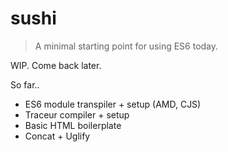 sushi
=====

> A minimal starting point for using ES6 today.

WIP. Come back later.

So far..

* ES6 module transpiler + setup (AMD, CJS)
* Traceur compiler + setup
* Basic HTML boilerplate
* Concat + Uglify